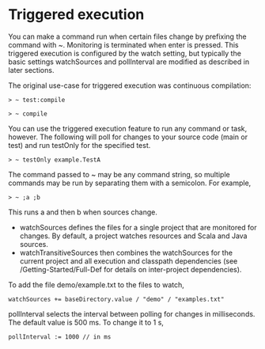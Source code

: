 Triggered execution
===================

You can make a command run when certain files change by prefixing the
command with \~. Monitoring is terminated when enter is pressed. This
triggered execution is configured by the watch setting, but typically
the basic settings watchSources and pollInterval are modified as
described in later sections.

The original use-case for triggered execution was continuous
compilation:

    > ~ test:compile

    > ~ compile

You can use the triggered execution feature to run any command or task,
however. The following will poll for changes to your source code (main
or test) and run testOnly for the specified test.

    > ~ testOnly example.TestA

The command passed to \~ may be any command string, so multiple commands
may be run by separating them with a semicolon. For example,

    > ~ ;a ;b

This runs a and then b when sources change.

-   watchSources defines the files for a single project that are
    monitored for changes. By default, a project watches resources and
    Scala and Java sources.
-   watchTransitiveSources then combines the watchSources for the
    current project and all execution and classpath dependencies (see
    /Getting-Started/Full-Def for details on inter-project
    dependencies).

To add the file demo/example.txt to the files to watch,

    watchSources += baseDirectory.value / "demo" / "examples.txt"

pollInterval selects the interval between polling for changes in
milliseconds. The default value is 500 ms. To change it to 1 s,

    pollInterval := 1000 // in ms
